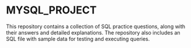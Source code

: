 # MYSQL_PROJECT
This repository contains a collection of SQL practice questions, along with their answers and detailed explanations. The repository also includes an SQL file with sample data for testing and executing queries.

